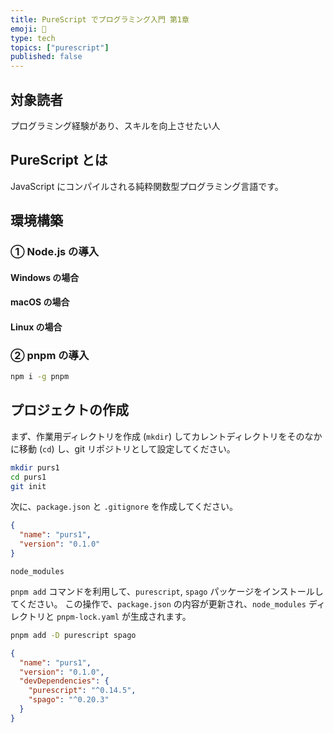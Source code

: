 ```yaml
---
title: PureScript でプログラミング入門 第1章
emoji: 🎉 
type: tech
topics: ["purescript"]
published: false
---
```


## 対象読者

プログラミング経験があり、スキルを向上させたい人

## PureScript とは

JavaScript にコンパイルされる純粋関数型プログラミング言語です。

## 環境構築

### ① Node.js の導入

#### Windows の場合

#### macOS の場合

#### Linux の場合

### ② pnpm の導入

```bash
npm i -g pnpm
```

## プロジェクトの作成

まず、作業用ディレクトリを作成 (`mkdir`) してカレントディレクトリをそのなかに移動 (`cd`) し、git リポジトリとして設定してください。

```bash
mkdir purs1
cd purs1
git init
```

次に、`package.json` と `.gitignore` を作成してください。

```json:package.json
{
  "name": "purs1",
  "version": "0.1.0"
}
```

```text:.gitignore
node_modules
```

`pnpm add` コマンドを利用して、`purescript`, `spago` パッケージをインストールしてください。
この操作で、`package.json` の内容が更新され、`node_modules` ディレクトリと `pnpm-lock.yaml` が生成されます。

```bash
pnpm add -D purescript spago
```

```json:package.json (更新後)
{
  "name": "purs1",
  "version": "0.1.0",
  "devDependencies": {
    "purescript": "^0.14.5",
    "spago": "^0.20.3"
  }
}
```
